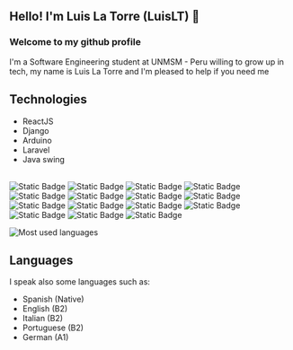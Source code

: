 ## Hello! I'm Luis La Torre (LuisLT) 👋
### Welcome to my github profile
I'm a Software Engineering student at UNMSM - Peru willing to grow up in tech, my name is Luis La Torre and I'm pleased to help if you need me

## Technologies
- ReactJS
- Django
- Arduino
- Laravel
- Java swing
<br/>

<img alt="Static Badge" src="https://img.shields.io/badge/React-blue?logo=react&logoColor=white">
<img alt="Static Badge" src="https://img.shields.io/badge/Django-green?logo=django&logoColor=white">
<img alt="Static Badge" src="https://img.shields.io/badge/Bootstrap-purple?logo=bootstrap&logoColor=white">
<img alt="Static Badge" src="https://img.shields.io/badge/Tailwind-blue?logo=tailwindcss&logoColor=white">
<img alt="Static Badge" src="https://img.shields.io/badge/Python-yellow?logo=python&logoColor=white">
<img alt="Static Badge" src="https://img.shields.io/badge/Java-red?logo=openjdk&logoColor=white">
<img alt="Static Badge" src="https://img.shields.io/badge/Arduino-%231BBD94?logo=arduino&logoColor=white">
<img alt="Static Badge" src="https://img.shields.io/badge/Laravel-red?logo=laravel&logoColor=white">
<img alt="Static Badge" src="https://img.shields.io/badge/C%2B%2B-blue?logo=c%2B%2B&logoColor=white">
<img alt="Static Badge" src="https://img.shields.io/badge/PHP-purple?logo=php&logoColor=white">
<img alt="Static Badge" src="https://img.shields.io/badge/HTML-orange?logo=html5&logoColor=white">
<img alt="Static Badge" src="https://img.shields.io/badge/CSS-blue?logo=css3&logoColor=white">
<img alt="Static Badge" src="https://img.shields.io/badge/JavaScript-yellow?logo=javascript&logoColor=white">
<img alt="Static Badge" src="https://img.shields.io/badge/Jquery-blue?logo=jquery&logoColor=white">
<img alt="Static Badge" src="https://img.shields.io/badge/SQL-black?logo=mysql&logoColor=white">



![Most used languages](https://github-readme-stats.vercel.app/api/top-langs/?username=LTprograms&layout=compact&theme=dark&hide=Procfile)

## Languages
I speak also some languages such as:
- Spanish (Native)
- English (B2)
- Italian (B2)
- Portuguese (B2)
- German (A1)
<!--
**LTprograms/LTprograms** is a ✨ _special_ ✨ repository because its `README.md` (this file) appears on your GitHub profile.

Here are some ideas to get you started:

- 🔭 I’m currently working on ...
- 🌱 I’m currently learning ...
- 👯 I’m looking to collaborate on ...
- 🤔 I’m looking for help with ...
- 💬 Ask me about ...
- 📫 How to reach me: ...
- 😄 Pronouns: ...
- ⚡ Fun fact: ...
-->
